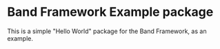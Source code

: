 Band Framework Example package
==============================

This is a simple "Hello World" package for the Band Framework, as an example.
